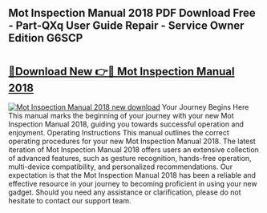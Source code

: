 ## Mot Inspection Manual 2018 PDF Download Free - Part-QXq User Guide Repair - Service Owner Edition G6SCP

# <h2><a href="http://cf2759.oget.top/?id=Mot+Inspection+Manual+2018">🔗Download New 👉🔴 Mot Inspection Manual 2018</a></h2>

[![Mot Inspection Manual 2018 new download](https://i.imgur.com/5g1atiW.png)](http://cf2759.oget.top/?id=Mot+Inspection+Manual+2018)
Your Journey Begins Here This manual marks the beginning of your journey with your new Mot Inspection Manual 2018, guiding you towards successful operation and enjoyment. Operating Instructions This manual outlines the correct operating procedures for your new Mot Inspection Manual 2018. The latest iteration of Mot Inspection Manual 2018 offers users an extensive collection of advanced features, such as gesture recognition, hands-free operation, multi-device compatibility, and personalized recommendations. Our expectation is that the Mot Inspection Manual 2018 has been a reliable and effective resource in your journey to becoming proficient in using your new gadget. Should you need any assistance or clarification, please do not hesitate to contact our support team.
